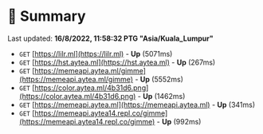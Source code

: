 # 📖 Summary
Last updated: **16/8/2022, 11:58:32 PTG "Asia/Kuala_Lumpur"**

- `GET` [https://lilr.ml](https://lilr.ml) - **Up** (5071ms)
- `GET` [https://hst.aytea.ml](https://hst.aytea.ml) - **Up** (267ms)
- `GET` [https://memeapi.aytea.ml/gimme](https://memeapi.aytea.ml/gimme) - **Up** (5552ms)
- `GET` [https://color.aytea.ml/4b31d6.png](https://color.aytea.ml/4b31d6.png) - **Up** (1462ms)
- `GET` [https://memeapi.aytea.ml](https://memeapi.aytea.ml) - **Up** (341ms)
- `GET` [https://memeapi.aytea14.repl.co/gimme](https://memeapi.aytea14.repl.co/gimme) - **Up** (992ms)
